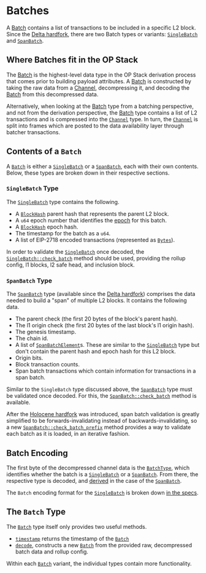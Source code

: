 # Batches

A [Batch][batch] contains a list of transactions to be included in a specific
L2 block. Since the [Delta hardfork][delta], there are two Batch types or
variants: [`SingleBatch`][single-batch] and [`SpanBatch`][span-batch].

## Where Batches fit in the OP Stack

The [Batch][batch] is the highest-level data type in the OP Stack
derivation process that comes prior to building payload attributes.
A [Batch][batch] is constructed by taking the raw data from a
[Channel][channel], decompressing it, and decoding the [Batch][batch]
from this decompressed data.

Alternatively, when looking at the [Batch][batch] type from a batching
perspective, and not from the derivation perspective, the [Batch][batch]
type contains a list of L2 transactions and is compressed into the
[`Channel`][channel] type. In turn, the [`Channel`][channel] is split
into frames which are posted to the data availability layer through batcher
transactions.

## Contents of a `Batch`

A [`Batch`][batch] is either a [`SingleBatch`][single-batch] or a
[`SpanBatch`][span-batch], each with their own contents. Below,
these types are broken down in their respective sections.

### `SingleBatch` Type

The [`SingleBatch`][single-batch] type contains the following.

- A [`BlockHash`][block-hash] parent hash that represents the parent L2 block.
- A `u64` epoch number that identifies the [epoch][epoch] for this batch.
- A [`BlockHash`][block-hash] epoch hash.
- The timestamp for the batch as a `u64`.
- A list of EIP-2718 encoded transactions (represented as [`Bytes`][bytes]).

In order to validate the [`SingleBatch`][single-batch] once decoded,
the [`SingleBatch::check_batch`][check-batch-single] method should be used,
providing the rollup config, l1 blocks, l2 safe head, and inclusion block.

### `SpanBatch` Type

The [`SpanBatch`][span-batch] type (available since the [Delta hardfork][delta])
comprises the data needed to build a "span" of multiple L2 blocks. It contains
the following data.

- The parent check (the first 20 bytes of the block's parent hash).
- The l1 origin check (the first 20 bytes of the last block's l1 origin hash).
- The genesis timestamp.
- The chain id.
- A list of [`SpanBatchElement`][span-batch-element]s. These are similar to
  the [`SingleBatch`][single-batch] type but don't contain the parent hash
  and epoch hash for this L2 block.
- Origin bits.
- Block transaction counts.
- Span batch transactions which contain information for transactions in a span batch.

Similar to the `SingleBatch` type discussed above, the [`SpanBatch`][span-batch] type
must be validated once decoded. For this, the [`SpanBatch::check_batch`][check-batch-span]
method is available.

After the [Holocene hardfork][holocene] was introduced, span batch validation is greatly
simplified to be forwards-invalidating instead of backwards-invalidating, so a new
[`SpanBatch::check_batch_prefix`][check-batch-prefix] method provides a way to validate
each batch as it is loaded, in an iterative fashion.

## Batch Encoding

The first byte of the decompressed channel data is the
[`BatchType`][batch-type], which identifies whether the batch is a
[`SingleBatch`][single-batch] or a [`SpanBatch`][span-batch].
From there, the respective type is decoded, and [derived][derived]
in the case of the [`SpanBatch`][span-batch].

The `Batch` encoding format for the [`SingleBatch`][single-batch] is
broken down [in the specs][specs].

## The `Batch` Type

The [`Batch`][batch] type itself only provides two useful methods.

- [`timestamp`][timestamp] returns the timestamp of the [`Batch`][batch]
- [`decode`][decode], constructs a new [`Batch`][batch] from the provided
  raw, decompressed batch data and rollup config.

Within each [`Batch`][batch] variant, the individual types contain
more functionality.

<!-- Links -->

[holocene]: https://specs.optimism.io/protocol/holocene/overview.html
[check-batch-prefix]: https://docs.rs/kona-protocol/latest/kona_protocol/struct.SpanBatch.html#method.check_batch_prefix
[check-batch-span]: https://docs.rs/kona-protocol/latest/kona_protocol/struct.SpanBatch.html#method.check_batch
[span-batch-element]: https://docs.rs/kona-protocol/latest/kona_protocol/struct.SpanBatchElement.html
[check-batch-single]: https://docs.rs/kona-protocol/latest/kona_protocol/struct.SingleBatch.html#method.check_batch
[bytes]: https://docs.rs/alloy-primitives/latest/alloy_primitives/struct.Bytes.html
[block-hash]: https://docs.rs/alloy-primitives/latest/alloy_primitives/aliases/type.BlockHash.html
[epoch]: https://specs.optimism.io/glossary.html?highlight=Epoch#sequencing-epoch
[decode]: https://docs.rs/kona-protocol/latest/kona_protocol/enum.Batch.html#method.decode
[timestamp]: https://docs.rs/kona-protocol/latest/kona_protocol/enum.Batch.html#method.timestamp
[specs]: https://specs.optimism.io/protocol/derivation.html#batch-format
[derived]: https://docs.rs/kona-protocol/latest/kona_protocol/struct.RawSpanBatch.html#method.derive
[batch-type]: https://docs.rs/kona-protocol/latest/kona_protocol/enum.BatchType.html
[channel]: https://docs.rs/kona-protocol/latest/kona_protocol/struct.Channel.html
[batch]: https://docs.rs/kona-protocol/latest/kona_protocol/enum.Batch.html
[span-batch]: https://docs.rs/kona-protocol/latest/kona_protocol/struct.SpanBatch.html
[single-batch]: https://docs.rs/kona-protocol/latest/kona_protocol/struct.SingleBatch.html
[delta]: https://specs.optimism.io/protocol/delta/overview.html
